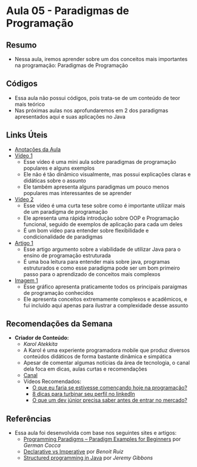 # Aula 05 - Paradigmas de Programação
## Resumo
- Nessa aula, iremos aprender sobre um dos conceitos mais importantes na programação: Paradigmas de Programação

## Códigos
- Essa aula não possui códigos, pois trata-se de um conteúdo de teor mais teórico
- Nas próximas aulas nos aprofundaremos em 2 dos paradigmas apresentados aqui e suas aplicações no Java

## Links Úteis
- [Anotações da Aula](https://excalidraw.com/#json=dbe5QBRSxxNsvTt_84Op-,CMMuVS_XP-Ij5Vi-85w_jw)
- [Vídeo 1](https://www.youtube.com/watch?v=UubmwhIbHUY)
  - Esse vídeo é uma mini aula sobre paradigmas de programação populares e alguns exemplos
  - Ele não é tão dinâmico visualmente, mas possui explicações claras e didáticas sobre o assunto
  - Ele também apresenta alguns paradigmas um pouco menos populares mas interessantes de se aprender
- [Vídeo 2](https://www.youtube.com/watch?v=UOkOA6W-vwc)
  - Esse vídeo é uma curta tese sobre como é importante utilizar mais de um paradigma de programação
  - Ele apresenta uma rápida introdução sobre OOP e Programação funcional, seguido de exemplos de aplicação para cada um deles
  - É um bom vídeo para entender sobre flexibilidade e condicionalidade de paradigmas
- [Artigo 1](https://www.researchgate.net/publication/220178302_Structured_Programing_in_Java)
  - Esse artigo argumento sobre a viabilidade de utilizar Java para o ensino de programação estruturada
  - É uma boa leitura para entender mais sobre java, programas estruturados e como esse paradigma pode ser um bom primeiro passo para o aprendizado de conceitos mais complexos
- [Imagem 1](https://upload.wikimedia.org/wikipedia/commons/f/f7/Programming_paradigms.svg)
  - Esse gráfico apresenta praticamente todos os principais paraigmas de programação conhecidos
  - Ele apresenta conceitos extremamente complexos e acadêmicos, e fui incluído aqui apenas para ilustrar a complexidade desse assunto

## Recomendações da Semana
- **Criador de Conteúdo:**
    - *Karol Atekkita*
    - A Karol é uma experiente programadora mobile que produz diversos conteúdos didáticos de forma bastante dinâmica e simpática
    - Apesar de comentar algumas notícias da área de tecnologia, o canal dela foca em dicas, aulas curtas e recomendações
    - [Canal](https://www.youtube.com/@attekitadev/videos)
    - Vídeos Recomendados:
        - [O que eu faria se estivesse començando hoje na programação?](https://www.youtube.com/watch?v=mtZ_tUPJI0w)
        - [8 dicas para turbinar seu perfil no linkedIn](https://www.youtube.com/watch?v=2qOnTtOCswg)
        - [O que um dev júnior precisa saber antes de entrar no mercado?](https://www.youtube.com/watch?v=oJlY11LpNvY)

## Referências
- Essa aula foi desenvolvida com base nos seguintes sites e artigos:
    - [Programming Paradigms – Paradigm Examples for Beginners](https://www.freecodecamp.org/news/an-introduction-to-programming-paradigms/) por *German Cocca* 
    - [Declarative vs Imperative](https://dev.to/ruizb/declarative-vs-imperative-4a7l) por *Benoit Ruiz* 
    - [Structured programming in Java](https://www.researchgate.net/publication/220178302_Structured_Programing_in_Java) por *Jeremy Gibbons* 
